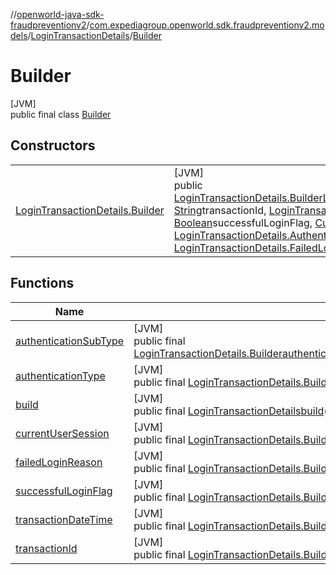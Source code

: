 //[openworld-java-sdk-fraudpreventionv2](../../../../index.md)/[com.expediagroup.openworld.sdk.fraudpreventionv2.models](../../index.md)/[LoginTransactionDetails](../index.md)/[Builder](index.md)

# Builder

[JVM]\
public final class [Builder](index.md)

## Constructors

| | |
|---|---|
| [LoginTransactionDetails.Builder](-login-transaction-details.-builder.md) | [JVM]<br>public [LoginTransactionDetails.Builder](index.md)[LoginTransactionDetails.Builder](-login-transaction-details.-builder.md)([OffsetDateTime](https://docs.oracle.com/javase/8/docs/api/java/time/OffsetDateTime.html)transactionDateTime, [String](https://docs.oracle.com/javase/8/docs/api/java/lang/String.html)transactionId, [LoginTransactionDetails.AuthenticationType](../-authentication-type/index.md)authenticationType, [Boolean](https://docs.oracle.com/javase/8/docs/api/java/lang/Boolean.html)successfulLoginFlag, [CurrentUserSession](../../-current-user-session/index.md)currentUserSession, [LoginTransactionDetails.AuthenticationSubType](../-authentication-sub-type/index.md)authenticationSubType, [LoginTransactionDetails.FailedLoginReason](../-failed-login-reason/index.md)failedLoginReason) |

## Functions

| Name | Summary |
|---|---|
| [authenticationSubType](authentication-sub-type.md) | [JVM]<br>public final [LoginTransactionDetails.Builder](index.md)[authenticationSubType](authentication-sub-type.md)([LoginTransactionDetails.AuthenticationSubType](../-authentication-sub-type/index.md)authenticationSubType) |
| [authenticationType](authentication-type.md) | [JVM]<br>public final [LoginTransactionDetails.Builder](index.md)[authenticationType](authentication-type.md)([LoginTransactionDetails.AuthenticationType](../-authentication-type/index.md)authenticationType) |
| [build](build.md) | [JVM]<br>public final [LoginTransactionDetails](../index.md)[build](build.md)() |
| [currentUserSession](current-user-session.md) | [JVM]<br>public final [LoginTransactionDetails.Builder](index.md)[currentUserSession](current-user-session.md)([CurrentUserSession](../../-current-user-session/index.md)currentUserSession) |
| [failedLoginReason](failed-login-reason.md) | [JVM]<br>public final [LoginTransactionDetails.Builder](index.md)[failedLoginReason](failed-login-reason.md)([LoginTransactionDetails.FailedLoginReason](../-failed-login-reason/index.md)failedLoginReason) |
| [successfulLoginFlag](successful-login-flag.md) | [JVM]<br>public final [LoginTransactionDetails.Builder](index.md)[successfulLoginFlag](successful-login-flag.md)([Boolean](https://docs.oracle.com/javase/8/docs/api/java/lang/Boolean.html)successfulLoginFlag) |
| [transactionDateTime](transaction-date-time.md) | [JVM]<br>public final [LoginTransactionDetails.Builder](index.md)[transactionDateTime](transaction-date-time.md)([OffsetDateTime](https://docs.oracle.com/javase/8/docs/api/java/time/OffsetDateTime.html)transactionDateTime) |
| [transactionId](transaction-id.md) | [JVM]<br>public final [LoginTransactionDetails.Builder](index.md)[transactionId](transaction-id.md)([String](https://docs.oracle.com/javase/8/docs/api/java/lang/String.html)transactionId) |
